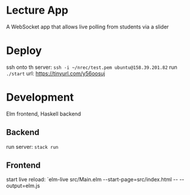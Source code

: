 # Lecture App

A WebSocket app that allows live polling from students via a slider

# Deploy 
ssh onto th server: `ssh -i ~/nrec/test.pem ubuntu@158.39.201.82`
run `./start`
url: https://tinyurl.com/y56oosuj

# Development

Elm frontend, Haskell backend

## Backend

run server: `stack run`

## Frontend

start live reload: 
`elm-live src/Main.elm --start-page=src/index.html -- --output=elm.js
